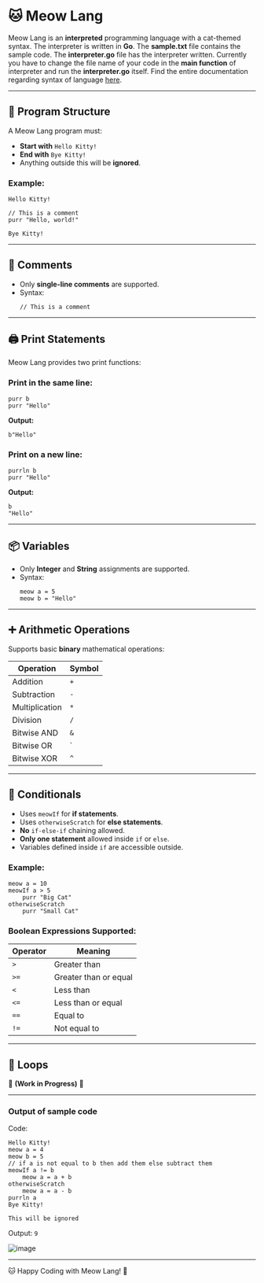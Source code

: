 # 🐱 Meow Lang

Meow Lang is an **interpreted** programming language with a cat-themed syntax. The interpreter is written in **Go**. The **sample.txt** file contains the sample code. The **interpreter.go** file has the interpreter
written. Currently you have to change the file name of your code in the **main function** of interpreter and run the **interpreter.go** itself. Find the entire documentation regarding syntax of language [here](https://docs.google.com/document/d/1v5oVxh43-RfygwwAfl4d848zmCxvvGUfmjWZL2DoPMQ/edit?tab=t.2prreufkgq0p). 

---

## 🏁 Program Structure
A Meow Lang program must:
- **Start with** `Hello Kitty!`
- **End with** `Bye Kitty!`
- Anything outside this will be **ignored**.

### Example:
```meow
Hello Kitty!

// This is a comment
purr "Hello, world!"

Bye Kitty!
```

---

## 📝 Comments
- Only **single-line comments** are supported.
- Syntax:
  ```meow
  // This is a comment
  ```

---

## 🖨️ Print Statements
Meow Lang provides two print functions:

### Print in the same line:
```meow
purr b 
purr "Hello"
```
**Output:**
```
b"Hello"
```

### Print on a new line:
```meow
purrln b
purr "Hello"
```
**Output:**
```
b
"Hello"
```

---

## 📦 Variables
- Only **Integer** and **String** assignments are supported.
- Syntax:
  ```meow
  meow a = 5
  meow b = "Hello"
  ```

---

## ➕ Arithmetic Operations
Supports basic **binary** mathematical operations:

| Operation | Symbol |
|-----------|--------|
| Addition  | `+`    |
| Subtraction | `-`  |
| Multiplication | `*` |
| Division  | `/`    |
| Bitwise AND | `&`  |
| Bitwise OR | `|`   |
| Bitwise XOR | `^`  |

---

## 🔄 Conditionals
- Uses `meowIf` for **if statements**.
- Uses `otherwiseScratch` for **else statements**.
- **No** `if-else-if` chaining allowed.
- **Only one statement** allowed inside `if` or `else`.
- Variables defined inside `if` are accessible outside.

### Example:
```meow
meow a = 10
meowIf a > 5
    purr "Big Cat"
otherwiseScratch
    purr "Small Cat"
```

### Boolean Expressions Supported:
| Operator | Meaning |
|----------|---------|
| `>`  | Greater than |
| `>=` | Greater than or equal |
| `<`  | Less than |
| `<=` | Less than or equal |
| `==` | Equal to |
| `!=` | Not equal to |

---
## 🔁 Loops
🚧 **(Work in Progress)** 🚧

---
### Output of sample code 
Code: 
```
Hello Kitty!
meow a = 4
meow b = 5
// if a is not equal to b then add them else subtract them 
meowIf a != b 
    meow a = a + b
otherwiseScratch
    meow a = a - b
purrln a
Bye Kitty!

This will be ignored
```

Output: 
``` 9 ```

![image](https://github.com/user-attachments/assets/c2be3039-22e7-4e35-9b28-01c56883b449)

---
🐱 Happy Coding with Meow Lang! 🐾
